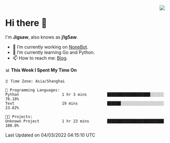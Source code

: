 <a href="#">
  <img align="right" src="https://github-readme-stats.vercel.app/api?username=j1g5awi&count_private=true&show_icons=true&title_color=80070B&text_color=B3B3B3&bg_color=212121&icon_color=80070B" />
</a>

# Hi there 👋

I'm **Jigsaw**, also knows as **j1g5aw**.

- 🔭 I’m currently working on [NoneBot](https://github.com/nonebot).
- 🌱 I’m currently learning Go and Python.
- 📫 How to reach me: [Blog](https://blog.maddestroyer.xyz/).

<!--START_SECTION:waka-->
📊 **This Week I Spent My Time On** 

```text
⌚︎ Time Zone: Asia/Shanghai

💬 Programming Languages: 
Python                   1 hr 3 mins         ███████████████████░░░░░░   76.18% 
Text                     19 mins             ██████░░░░░░░░░░░░░░░░░░░   23.82%

🐱‍💻 Projects: 
Unknown Project          1 hr 23 mins        █████████████████████████   100.0%

```


 Last Updated on 04/03/2022 04:15:10 UTC
<!--END_SECTION:waka-->
